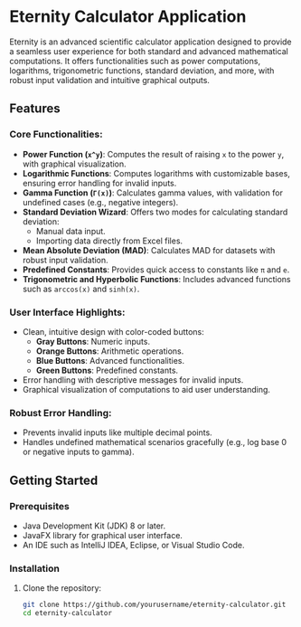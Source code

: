 # Eternity Calculator Application

Eternity is an advanced scientific calculator application designed to provide a seamless user experience for both standard and advanced mathematical computations. It offers functionalities such as power computations, logarithms, trigonometric functions, standard deviation, and more, with robust input validation and intuitive graphical outputs.

## Features

### Core Functionalities:
- **Power Function (`x^y`)**: Computes the result of raising `x` to the power `y`, with graphical visualization.
- **Logarithmic Functions**: Computes logarithms with customizable bases, ensuring error handling for invalid inputs.
- **Gamma Function (`Γ(x)`)**: Calculates gamma values, with validation for undefined cases (e.g., negative integers).
- **Standard Deviation Wizard**: Offers two modes for calculating standard deviation:
  - Manual data input.
  - Importing data directly from Excel files.
- **Mean Absolute Deviation (MAD)**: Calculates MAD for datasets with robust input validation.
- **Predefined Constants**: Provides quick access to constants like `π` and `e`.
- **Trigonometric and Hyperbolic Functions**: Includes advanced functions such as `arccos(x)` and `sinh(x)`.

### User Interface Highlights:
- Clean, intuitive design with color-coded buttons:
  - **Gray Buttons**: Numeric inputs.
  - **Orange Buttons**: Arithmetic operations.
  - **Blue Buttons**: Advanced functionalities.
  - **Green Buttons**: Predefined constants.
- Error handling with descriptive messages for invalid inputs.
- Graphical visualization of computations to aid user understanding.

### Robust Error Handling:
- Prevents invalid inputs like multiple decimal points.
- Handles undefined mathematical scenarios gracefully (e.g., log base 0 or negative inputs to gamma).

## Getting Started

### Prerequisites
- Java Development Kit (JDK) 8 or later.
- JavaFX library for graphical user interface.
- An IDE such as IntelliJ IDEA, Eclipse, or Visual Studio Code.

### Installation
1. Clone the repository:
   ```bash
   git clone https://github.com/yourusername/eternity-calculator.git
   cd eternity-calculator
